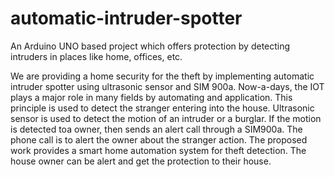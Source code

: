 # automatic-intruder-spotter

An Arduino UNO based project which offers protection by detecting intruders in places like home, offices, etc.

We are providing a home security for the theft by implementing automatic intruder spotter using ultrasonic sensor and SIM 900a. 
Now-a-days, the IOT plays a major role in many fields by automating and application. 
This principle is used to detect the stranger entering into the house. Ultrasonic sensor is used to detect the motion of an intruder or a burglar. 
If the motion is detected toa owner, then sends an alert call through a SIM900a. The phone call is to alert the owner about the stranger action. 
The proposed work provides a smart home automation system for theft detection. The house owner can be alert and get the protection to their house.
